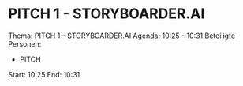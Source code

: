 # PITCH 1 - STORYBOARDER.AI
Thema: PITCH 1 - STORYBOARDER.AI
Agenda: 10:25 - 10:31
Beteiligte Personen:
- PITCH

Start: 10:25
End: 10:31
